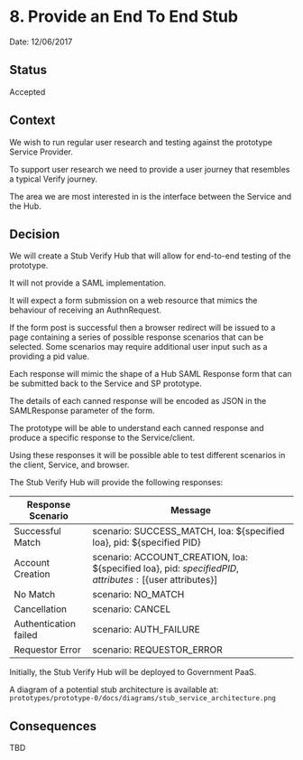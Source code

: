 # 8. Provide an End To End Stub

Date: 12/06/2017

## Status

Accepted

## Context

We wish to run regular user research and testing against the prototype Service Provider.

To support user research we need to provide a user journey that resembles a typical Verify journey.

The area we are most interested in is the interface between the Service and the Hub.

## Decision

We will create a Stub Verify Hub that will allow for end-to-end testing of the prototype.

It will not provide a SAML implementation.

It will expect a form submission on a web resource that mimics the behaviour of receiving an AuthnRequest.

If the form post is successful then a browser redirect will be issued to a page containing a series of possible response scenarios that can be selected.
Some scenarios may require additional user input such as a providing a pid value.

Each response will mimic the shape of a Hub SAML Response form that can be submitted back to the Service and SP prototype.

The details of each canned response will be encoded as JSON in the SAMLResponse parameter of the form.

The prototype will be able to understand each canned response and produce a specific response to the Service/client.

Using these responses it will be possible able to test different scenarios in the client, Service, and browser.

The Stub Verify Hub will provide the following responses:

| Response Scenario     | Message                                                                                                     |
| --                    | --                                                                                                          |
| Successful Match      | scenario: SUCCESS_MATCH, loa: ${specified loa}, pid: ${specified PID}                                       |
| Account Creation      | scenario: ACCOUNT_CREATION, loa: ${specified loa}, pid: ${specified PID}, attributes: [${user attributes}]  |
| No Match              | scenario: NO_MATCH                                                                                          |
| Cancellation          | scenario: CANCEL                                                                                            |
| Authentication failed | scenario: AUTH_FAILURE                                                                                      |
| Requestor Error       | scenario: REQUESTOR_ERROR                                                                                   |

Initially, the Stub Verify Hub will be deployed to Government PaaS.

A diagram of a potential stub architecture is available at: `prototypes/prototype-0/docs/diagrams/stub_service_architecture.png`

## Consequences

TBD
